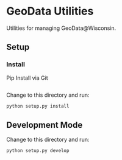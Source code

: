 # GeoData Utilities

Utilities for managing GeoData@Wisconsin.


## Setup

### Install

Pip Install via Git
```bash

```

Change to this directory and run:

```bash
python setup.py install
```


## Development Mode

Change to this directory and run:

```bash
python setup.py develop
```